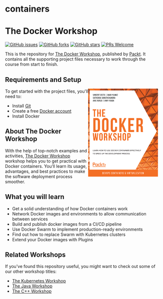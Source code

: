# containers


# The Docker Workshop
[![GitHub issues](https://img.shields.io/github/issues/PacktWorkshops/The-Docker-Workshop.svg)](https://github.com/PacktWorkshops/The-Docker-Workshop/issues)
[![GitHub forks](https://img.shields.io/github/forks/PacktWorkshops/The-Docker-Workshop.svg)](https://github.com/PacktWorkshops/The-Docker-Workshop/network)
[![GitHub stars](https://img.shields.io/github/stars/PacktWorkshops/The-Docker-Workshop.svg)](https://github.com/PacktWorkshops/The-Docker-Workshop/stargazers)
[![PRs Welcome](https://img.shields.io/badge/PRs-welcome-brightgreen.svg)](https://github.com/PacktWorkshops/The-Docker-Workshop/pulls)

This is the repository for
[The Docker Workshop](https://github.com/PacktWorkshops/The-Docker-Workshop), 
published by [Packt](https://www.packtpub.com/?utm_source=github). 
It contains all the supporting project files necessary to work through the course from start to finish.

## Requirements and Setup
<a href="https://www.amazon.com/Docker-Workshop-containers-effectively-development/dp/1838983449/ref=tmm_pap_swatch_0?_encoding=UTF8&qid=1611064488&sr=1-1&utm_source=github&utm_medium=repository&utm_campaign=9781838983444&utm_term=Docker&utm_content=The%20Docker%20Workshop"><img src="https://github.com/PacktWorkshops/Workshop-Covers/blob/master/The%20Docker%20Workshop.png" alt="The Docker Workshop" height="290px" width="230px" align="right" this.target="_blank"></a>

To get started with the project files, you'll need to:
* Install [Git](https://git-scm.com/book/en/v2/Getting-Started-Installing-Git)
* Create a free [Docker account](https://hub.docker.com/)
* Install Docker

## About The Docker Workshop
With the help of top-notch examples and activities, [The Docker Workshop](https://github.com/PacktWorkshops/The-Docker-Workshop) workshop helps you to get practical with Docker containers. You’ll learn its usage, advantages, and best practices to make the software deployment process smoother.	

## What you will learn
* Get a solid understanding of how Docker containers work
* Network Docker images and environments to allow communication between services
* Build and publish docker images from a CI/CD pipeline
* Use Docker Swarm to implement production-ready environments
* Find out how to replace Swarm with Kubernetes clusters
* Extend your Docker images with Plugins

## Related Workshops
If you've found this repository useful, you might want to check out some of our other workshop titles:
* [The Kubernetes Workshop](https://www.amazon.com/Kubernetes-Workshop-Interactive-Approach-Learning/dp/1838820752/ref=tmm_pap_swatch_0?_encoding=UTF8&qid=1611063544&sr=1-1&utm_source=github&utm_medium=repository&utm_campaign=9781838820756&utm_term=Kubernetes&utm_content=The%20Kubernetes%20Workshop)
* [The Java Workshop](https://www.amazon.com/Java-Workshop-Interactive-Approach-Learning-ebook/dp/B07ZX1NDZ6/ref=sr_1_1?dchild=1&keywords=The%20Java%20Workshop&qid=1611053201&sr=8-1&utm_source=GitHub&utm_medium=Repository&utm_campaign=9781838986698&utm_term=Java&utm_content=The%20Java%20Workshop)
* [The C++ Workshop](https://www.amazon.com/Workshop-New-Interactive-Approach-Learning/dp/183921662X/ref=sr_1_1?dchild=1&keywords=The%20C%2B%2B%20Workshop&qid=1610976829&sr=8-1&utm_source=github&utm_medium=repository&utm_campaign=9781839216626&utm_term=C%2B%2B&utm_content=The%20C%2B%2B%20Workshop)
